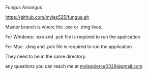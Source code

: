 Fungus Amongus

https://github.com/myles525/fungus.git

Master branch is where the .exe or .dmg lives.

For Windows: .exe and .pck file is required to run the application

For Mac: .dmg and .pck file is required to run the application

They need to be in the same directory. 


any questions you can reach me at mylespierce0329@gmail.com
